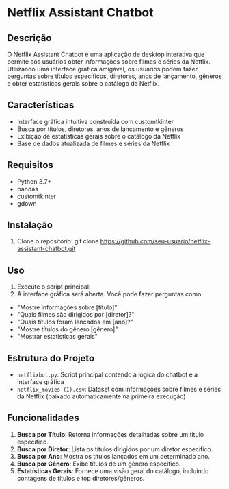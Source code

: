# Netflix Assistant Chatbot

## Descrição
O Netflix Assistant Chatbot é uma aplicação de desktop interativa que permite aos usuários obter informações sobre filmes e séries da Netflix. Utilizando uma interface gráfica amigável, os usuários podem fazer perguntas sobre títulos específicos, diretores, anos de lançamento, gêneros e obter estatísticas gerais sobre o catálogo da Netflix.

## Características
- Interface gráfica intuitiva construída com customtkinter
- Busca por títulos, diretores, anos de lançamento e gêneros
- Exibição de estatísticas gerais sobre o catálogo da Netflix
- Base de dados atualizada de filmes e séries da Netflix

## Requisitos
- Python 3.7+
- pandas
- customtkinter
- gdown

## Instalação
1. Clone o repositório:
git clone https://github.com/seu-usuario/netflix-assistant-chatbot.git

## Uso
1. Execute o script principal:
2. A interface gráfica será aberta. Você pode fazer perguntas como:
- "Mostre informações sobre [título]"
- "Quais filmes são dirigidos por [diretor]?"
- "Quais títulos foram lançados em [ano]?"
- "Mostre títulos do gênero [gênero]"
- "Mostrar estatísticas gerais"

## Estrutura do Projeto
- `netflixbot.py`: Script principal contendo a lógica do chatbot e a interface gráfica
- `netflix_movies (1).csv`: Dataset com informações sobre filmes e séries da Netflix (baixado automaticamente na primeira execução)

## Funcionalidades
1. **Busca por Título**: Retorna informações detalhadas sobre um título específico.
2. **Busca por Diretor**: Lista os títulos dirigidos por um diretor específico.
3. **Busca por Ano**: Mostra os títulos lançados em um determinado ano.
4. **Busca por Gênero**: Exibe títulos de um gênero específico.
5. **Estatísticas Gerais**: Fornece uma visão geral do catálogo, incluindo contagens de títulos e top diretores/gêneros.
